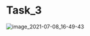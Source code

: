 # Task_3
![image_2021-07-08_16-49-43](https://user-images.githubusercontent.com/33248174/125210108-48dfb100-e2a6-11eb-9217-beb921422df3.png)
